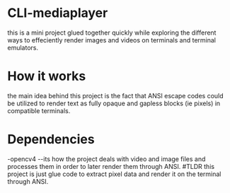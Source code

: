 # CLI-mediaplayer
this is a mini project glued together quickly while exploring the different ways to effeciently render images and videos on terminals and terminal emulators.
# How it works
the main idea behind this project is the fact that ANSI escape codes could be utilized to render text as fully opaque and gapless blocks (ie pixels) in compatible terminals.
# Dependencies
-opencv4 --its how the project deals with video and image files and processes them in order to later render them through ANSI.
#TLDR
this project is just glue code to extract pixel data and render it on the terminal through ANSI.
